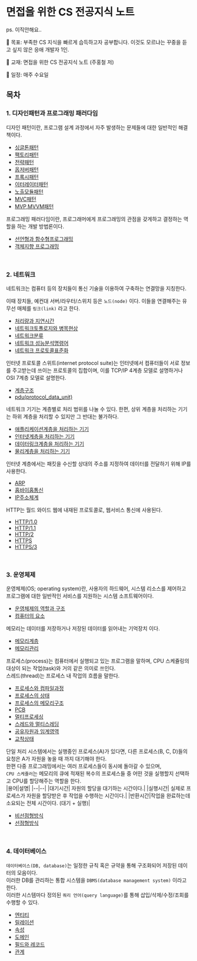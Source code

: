 # 면접을 위한 CS 전공지식 노트

ps. 이직안해요..

🐰 목표: 부족한 CS 지식을 빠르게 습득하고자 공부합니다. 이것도 모르냐는 꾸중을 듣고 싶지 않은 응애 개발자 1인.

🐰 교재: 면접을 위한 CS 전공지식 노트 (주홍철 저)

🐰 일정: 매주 수요일

## 목차

### 1. 디자인패턴과 프로그래밍 패러다임

디자인 패턴이란, 프로그램 설계 과정에서 자주 발생하는 문제들에 대한 일반적인 해결책이다.

- [싱글톤패턴](1장_디자인패턴과_프로그래밍패러다임/1.1_디자인패턴/1.1.1_싱글톤패턴.md)
- [팩토리패턴](1장_디자인패턴과_프로그래밍패러다임/1.1_디자인패턴/1.1.2_팩토리패턴.md)
- [전략패턴](1장_디자인패턴과_프로그래밍패러다임/1.1_디자인패턴/1.1.3_전략패턴.md)
- [옵저버패턴](1장_디자인패턴과_프로그래밍패러다임/1.1_디자인패턴/1.1.4_옵저버패턴.md)
- [프록시패턴](1장_디자인패턴과_프로그래밍패러다임/1.1_디자인패턴/1.1.5_프록시패턴.md)
- [이터레이터패턴](1장_디자인패턴과_프로그래밍패러다임/1.1_디자인패턴/1.1.6_이터레이터패턴.md)
- [노출모듈패턴](1장_디자인패턴과_프로그래밍패러다임/1.1_디자인패턴/1.1.7_노출모듈패턴.md)
- [MVC패턴](1장_디자인패턴과_프로그래밍패러다임/1.1_디자인패턴/1.1.8_MVC패턴.md)
- [MVP,MVVM패턴](1장_디자인패턴과_프로그래밍패러다임/1.1_디자인패턴/1.1.9_MVP,MVVM패턴.md)

프로그래밍 패러다임이란, 프로그래머에게 프로그래밍의 관점을 갖게하고 결정하는 역할을 하는 개발 방법론이다.

- [선언형과 함수형프로그래밍](1장_디자인패턴과_프로그래밍패러다임/1.2_프로그래밍패러다임/1.2.1_선언형과_함수형프로그래밍.md)
- [객체지향 프로그래밍](1장_디자인패턴과_프로그래밍패러다임/1.2_프로그래밍패러다임/1.2.2_객체지향프로그래밍.md)

<br />

### 2. 네트워크

네트워크는 컴퓨터 등의 장치들이 통신 기술을 이용하여 구축하는 연결망을 지칭한다.

이때 장치들, 예컨대 서버/라우터/스위치 등은 `노드(node)` 이다. 이들을 연결해주는 유무선 매체를 `링크(link)` 라고 한다.

- [처리량과 지연시간](2장_네트워크/2.1_네트워크의기초/2.1.1_처리량과지연시간.md)
- [네트워크토폴로지와 병목현상](2장_네트워크/2.1_네트워크의기초/2.1.2_네트워크토폴로지와_병목현상.md)
- [네트워크분류](2장_네트워크/2.1_네트워크의기초/2.1.3_네트워크분류.md)
- [네트워크 성능분석명령어](2장_네트워크/2.1_네트워크의기초/2.1.4_네트워크성능분석명령어.md)
- [네트워크 프로토콜표준화](2장_네트워크/2.1_네트워크의기초/2.1.5_네트워크프로토콜표준화.md)

인터넷 프로토콜 스위트(internet protocol suite)는 인터넷에서 컴퓨터들이 서로 정보를 주고받는데 쓰이는 프로토콜의 집합이며, 이를 TCP/IP 4계층 모델로 설명하거나 OSI 7계층 모델로 설명한다.

- [계층구조](2장_네트워크/2.2_TCPIP_4계층모델/2.2.1_계층구조.md)
- [pdu(protocol_data_unit)](2장_네트워크/2.2_TCPIP_4계층모델/2.2.2_PDU.md)

네트워크 기기는 계층별로 처리 범위를 나눌 수 있다. 한편, 상위 계층을 처리하는 기기는 하위 계층을 처리할 수 있지만 그 반대는 불가하다.

- [애플리케이션계층을 처리하는 기기](2장_네트워크/2.3_네트워크기기/2.3.2_애플리케이션_계층을_처리하는_기기.md)
- [인터넷계층을 처리하는 기기](2장_네트워크/2.3_네트워크기기/2.3.3_인터넷_계층을_처리하는_기기.md)
- [데이터링크계층을 처리하는 기기](2장_네트워크/2.3_네트워크기기/2.3.4_데이터링크_계층을_처리하는_기기.md)
- [물리계층을 처리하는 기기](2장_네트워크/2.3_네트워크기기/2.3.5_물리_계층을_처리하는_기기.md)

인터넷 계층에서는 패킷을 수신할 상대의 주소를 지정하여 데이터를 전달하기 위해 IP를 사용한다.

- [ARP](2장_네트워크/2.4_IP주소/2.4.1_ARP.md)
- [홉바이홉통신](2장_네트워크/2.4_IP주소/2.4.2_홉바이홉통신.md)
- [IP주소체계](2장_네트워크/2.4_IP주소/2.4.3_IP주소체계.md)

HTTP는 월드 와이드 웹에 내재된 프로토콜로, 웹서비스 통신에 사용된다.

- [HTTP/1.0](2장_네트워크/2.5_HTTP/2.5.1_HTTP_1.0.md)
- [HTTP/1.1](2장_네트워크/2.5_HTTP/2.5.2_HTTP_1.1.md)
- [HTTP/2](2장_네트워크/2.5_HTTP/2.5.3_HTTP_2.md)
- [HTTPS](2장_네트워크/2.5_HTTP/2.5.4_HTTPS.md)
- [HTTPS/3](2장_네트워크/2.5_HTTP/2.5.5_HTTP_3.md)

<br />

### 3. 운영체제

운영체제(OS; operating system)란, 사용자의 하드웨어, 시스템 리소스를 제어하고 프로그램에 대한 일반적인 서비스를 지원하는 시스템 소프트웨어이다.

- [운영체제의 역할과 구조](3장_운영체제/3.1_운영체제와컴퓨터/3.1.1_운영체제의_역할과_구조.md)
- [컴퓨터의 요소](3장_운영체제/3.1_운영체제와컴퓨터/3.1.2_컴퓨터의요소.md)

메모리는 데이터를 저장하거나 저장된 데이터를 읽어내는 기억장치 이다.

- [메모리계층](3장_운영체제/3.2_메모리/3.2.1_메모리계층.md)
- [메모리관리](3장_운영체제/3.2_메모리/3.2.2_메모리관리.md)

프로세스(process)는 컴퓨터에서 실행되고 있는 프로그램을 말하며, CPU 스케쥴링의 대상이 되는 작업(task)와 거의 같은 의미로 쓰인다.  
스레드(thread)는 프로세스 내 작업의 흐름을 말한다.

- [프로세스와 컴파일과정](3장_운영체제/3.3_프로세스와스레드/3.3.1_프로세스와컴파일과정.md)
- [프로세스의 상태](3장_운영체제/3.3_프로세스와스레드/3.3.2_프로세스의상태.md)
- [프로세스의 메모리구조](3장_운영체제/3.3_프로세스와스레드/3.3.3_프로세스의메모리구조.md)
- [PCB](3장_운영체제/3.3_프로세스와스레드/3.3.4_PCB.md)
- [멀티프로세싱](3장_운영체제/3.3_프로세스와스레드/3.3.5_멀티프로세싱.md)
- [스레드와 멀티스레딩](3장_운영체제/3.3_프로세스와스레드/3.3.6_스레드와_멀티스레딩.md)
- [공유자원과 임계영역](3장_운영체제/3.3_프로세스와스레드/3.3.7_공유자원과임계영역.md)
- [교착상태](3장_운영체제/3.3_프로세스와스레드/3.3.8_교착상태.md)

단일 처리 시스템에서는 실행중인 프로세스(A)가 있다면, 다른 프로세스(B, C, D)들의 요청은 A가 자원을 놓을 때 까지 대기해야 한다.  
한편 다중 프로그래밍에서는 여러 프로세스들이 동시에 돌아갈 수 있으며,  
`CPU 스케쥴러`는 메모리의 큐에 적재된 복수의 프로세스들 중 어떤 것을 실행할지 선택하고 CPU를 할당해주는 역할을 한다.  
|용어|설명|
|--|--|
|대기시간| 자원의 할당을 대기하는 시간이다.|
|실행시간| 실제로 프로세스가 자원을 할당받은 후 작업을 수행하는 시간이다.|
|반환시간|작업을 완료하는데 소요되는 전체 시간이다. (대기 + 실행)|

- [비선점형방식](3장_운영체제/3.4_CPU스케쥴링알고리즘/3.4.1_비선점형방식.md)
- [선점형방식](3장_운영체제/3.4_CPU스케쥴링알고리즘/3.4.2_선점형방식.md)

<br />

### 4. 데이터베이스

`데이터베이스(DB, database)`는 일정한 규칙 혹은 규약을 통해 구조화되어 저장된 데이터의 모음이다.  
이러한 DB를 관리하는 통합 시스템을 `DBMS(database management system)` 이라고 한다.  
이러한 시스템마다 정의된 `쿼리 언어(query language)`를 통해 삽입/삭제/수정/조회를 수행할 수 있다.

- [엔티티](4장_데이터베이스/4.1_데이터베이스의기본/4.1.1_엔터티.md)
- [릴레이션](4장_데이터베이스/4.1_데이터베이스의기본/4.1.2_릴레이션.md)
- [속성](4장_데이터베이스/4.1_데이터베이스의기본/4.1.3_속성.md)
- [도메인](4장_데이터베이스/4.1_데이터베이스의기본/4.1.4_도메인.md)
- [필드와 레코드](4장_데이터베이스/4.1_데이터베이스의기본/4.1.5_필드와레코드.md)
- [관계](4장_데이터베이스/4.1_데이터베이스의기본/4.1.6_관계.md)
